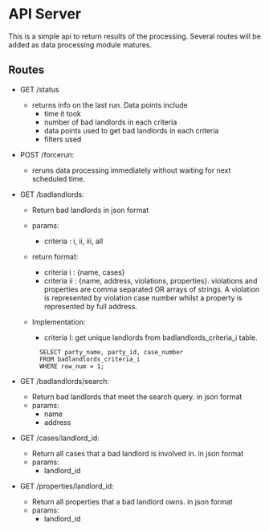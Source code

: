 # API Server

This is a simple api to return results of the processing. Several routes will be added as data processing module matures.

## Routes

- GET /status

  - returns info on the last run. Data points include
    - time it took
    - number of bad landlords in each criteria
    - data points used to get bad landlords in each criteria
    - filters used

- POST /forcerun:

  - reruns data processing immediately without waiting for next scheduled time.

- GET /badlandlords:

  - Return bad landlords in json format
  - params:
    - criteria : i, ii, iii, all
  - return format:
    - criteria i : {name, cases}
    - criteria ii : {name, address, violations, properties}. violations and properties are comma separated OR arrays of strings. A violation is represented by violation case number whilst a property is represented by full address.
    
  - Implementation:

    - criteria I: get unique landlords from badlandlords_criteria_i table.

    ```
      SELECT party_name, party_id, case_number
      FROM badlandlords_criteria_i
      WHERE row_num = 1;

    ```

- GET /badlandlords/search:

  - Return bad landlords that meet the search query. in json format
  - params:
    - name
    - address

- GET /cases/landlord_id:

  - Return all cases that a bad landlord is involved in. in json format
  - params:
    - landlord_id

- GET /properties/landlord_id:
  - Return all properties that a bad landlord owns. in json format
  - params:
    - landlord_id
